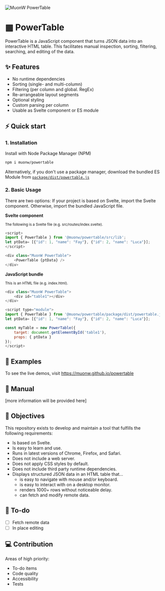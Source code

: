 ![MuonW PowerTable](https://github.com/muonw/powertable/raw/main/src/data/powertable_basic.png)

# [▦](https://muonw.github.io/powertable/) PowerTable

PowerTable is a JavaScript component that turns JSON data into an interactive HTML table. This facilitates manual inspection, sorting, filtering, searching, and editing of the data. 

## ✨ Features

- No runtime dependencies
- Sorting (single- and multi-column)
- Filtering (per column and global. RegEx)
- Re-arrangeable layout segments
- Optional styling
- Custom parsing per column
- Usable as Svelte component or ES module

## ⚡️ Quick start

### 1. Installation

Install with Node Package Manager (NPM)

```sh
npm i muonw/powertable
```

Alternatively, if you don't use a package manager, download the bundled ES Module from [`package/dist/powertable.js`](https://raw.githubusercontent.com/muonw/powertable/main/package/dist/powertable.js)


### 2. Basic Usage

There are two options: If your project is based on Svelte, import the Svelte component. Otherwise, import the bundled JavaScript file.

**Svelte component**

<sup>The following is a Svelte file (e.g. src/routes/index.svelte).</sub>

```javascript
<script>
import { PowerTable } from '@muonw/powertable/src/lib';
let ptData= [{"id": 1, "name": "Fay"}, {"id": 2, "name": "Luca"}];
</script>

<div class="MuonW PowerTable">
    <PowerTable {ptData} />
</div>
```

**JavaScript bundle**

<sup>This is an HTML file (e.g. index.html).</sup>

```javascript
<div class="MuonW PowerTable">
    <div id="table1"></div>
</div>

<script type="module">
import { PowerTable } from '@muonw/powertable/package/dist/powertable.js'
let ptData= [{"id": 1, "name": "Fay"}, {"id": 2, "name": "Luca"}];

const myTable = new PowerTable({
    target: document.getElementById('table1'),
    props: { ptData }
});
</script>
```

## 👀 Examples

To see the live demos, visit https://muonw.github.io/powertable

## 📖 Manual

[more information will be provided here]

## 🎯 Objectives
This repository exists to develop and maintain a tool that fulfills the following requirements:
- Is based on Svelte.
- Is easy to learn and use.
- Runs in latest versions of Chrome, Firefox, and Safari.
- Does not include a web server.
- Does not apply CSS styles by default.
- Does not include third party runtime dependencies.
- Displays structured JSON data in an HTML table that...
    - is easy to navigate with mouse and/or keyboard.
    - is easy to interact with on a desktop monitor.
    - renders 1000+ rows without noticeable delay.
    - can fetch and modify remote data.

## 📝 To-do 

- [ ] Fetch remote data
- [ ] In place editing

## 💻 Contribution

Areas of high priority:
- To-do items
- Code quality
- Accessibility
- Tests

